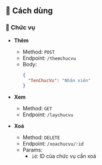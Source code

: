 ## 📌 Cách dùng

### 📂 Chức vụ

- **Thêm**
  - Method: `POST`
  - Endpoint: `/themchucvu`
  - Body:
    ```json
    {
      "TenChucVu": "Nhân viên"
    }
    ```

- **Xem**
  - Method: `GET`
  - Endpoint: `/laychucvu`

- **Xoá**
  - Method: `DELETE`
  - Endpoint: `/xoachucvu/:id`
  - Params:
    - `id`: ID của chức vụ cần xoá
